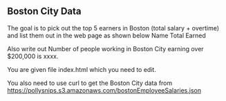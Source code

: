 ## Boston City Data
The goal is to pick out the top 5 earners in Boston (total salary + overtime) and list them out in the web page as shown below
Name     Total Earned 

Also write out 
Number of people working in Boston City earning over $200,000 is xxxx. 

You are given file index.html which you need to edit.

You also need to use curl to get the Boston City data from https://pollysnips.s3.amazonaws.com/bostonEmployeeSalaries.json
